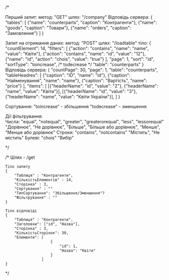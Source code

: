/*


Перший запит:
	метод: "GET"
	шлях:  "/company"
Відповідь сервера:
	{
		"tables": [
			{"name": "counterparts", "caption": "Контрагенти"},
			{"name": "goods", "caption": "Товари"},
			{"name": "orders", "caption": "Замовлення"}
		]
	}	



Запит на отримання даних:
	метод: "POST"
	шлях: "/loadtable"
	тіло: {
		"countElement": 14,
		"filters": [
			{"action": "contains", "name": "name", "value": "Квіти"},
			{"action": "contains", "name": "id", "value": "12"},
			{"name": "id", "action": "chois", "value": "true"}
			],
		"page": 1,
		"sort": "id",
		"sortType": "toincrease", /* todecrease */
		"table": "counterparts"
	}
Відповідь сервера:
	{
		"countPage": 30,
		"page": 1,
		"table": "counterparts",
		"tableHeadres": [
			{"caption": "ID", "name": "id"},
			{"caption": "Найменування", "name": "name"},
			{"caption": "Вартість", "name": "price"}
		],
		"items": [
			[{"headerName": "id", "value": "2"}, {"headerName": "name", "value": "Квіти"}],
			[{"headerName": "id", "value": "3"}, {"headerName": "name", "value": "Квіти України"}],
		]
	}

Сортування:
	"toincrease" - збільшення
	"todecrease" - зменшення

Дії фільтрування:	
	Числа: "equal", "notequal", "greater", "greaterorequal", "less", "lessorequal"
		   "Дорівнює", "Не дорівнює", "Більше", "Більше або дорівнює", "Менше", "Менше  або дорівнює"
	Строки: "contains", "notcontains"
			"Містить", "Не містить"
	Булеві: "chois"
			"Вибір"


*/


/*
	Шлях - /get

	Тіло запиту
	{
		"Таблиця" : "Контрагенти",
		"КількістьЕлементів" : 14,
		"Сторінка" : 3,
		"Сортування" : ""
		"ТипСортування": "Збільшення/Зменшення"?
		"Фільтрування" : ""
	}

	Тіло відповіді 
	{
		"Таблиця" : "Контрагенти",
		"Заголовки": ["id", "Назва"],
		"Сторінка" : 3,
		"КількістьСторінок": 30,
		"Елементи": [
						{
							"id": 1,
							"Назва": "Квіти"
						}
					]
	}
*/
